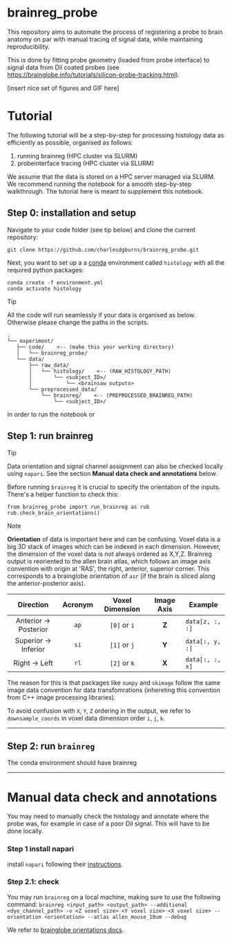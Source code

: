 # brainreg_probe
This repository aims to automate the process of registering a probe to brain anatomy on par with manual tracing of signal data, while maintaining reproducibility. 

This is done by fitting probe geometry (loaded from probe interface) to signal data from Dil coated probes (see https://brainglobe.info/tutorials/silicon-probe-tracking.html).


[insert nice set of figures and GIF here]

# Tutorial
The following tutorial will be a step-by-step for processing histology data as efficiently as possible, organised as follows:

1. running brainreg (HPC cluster via SLURM)
2. probeinterface tracing (HPC cluster via SLURM)

We assume that the data is stored on a HPC server managed via SLURM. We recommend running the notebook for a smooth step-by-step walkthrough.
The tutorial here is meant to supplement this notebook.

## Step 0: installation and setup

Navigate to your code folder (see tip below) and clone the current repository:
```
git clone https://github.com/charlesdgburns/brainreg_probe.git
```

Next, you want to set up a a [conda](https://www.anaconda.com/docs/getting-started/miniconda/install) environment called `histology` with all the required python packages:
```
conda create -f environment.yml 
conda activate histology
``` 


>[!TIP]
> All the code will run seamlessly if your data is organised as below. Otherwise please change the paths in the scripts.
>```
>.
>└── experiment/ 
>    ├── code/    <-- (make this your working directory)
>    │   └── brainreg_probe/  
>    └── data/ 
>        ├── raw_data/
>        │   └── histology/    <-- (RAW_HISTOLOGY_PATH)
>        │       └── <subject_ID>/
>        │           └── <brainsaw outputs>
>        └── preprocessed_data/
>            └── brainreg/    <-- (PREPROCESSED_BRAINREG_PATH)
>                └── <subject_ID>/ 
>```

In order to run the notebook or 
``` ```

## Step 1: run brainreg

>[!TIP] 
>Data orientation and signal channel assignment can also be checked locally using `napari`. See the section **Manual data check and annotations** below.

Before running `brainreg` it is crucial to specify the orientation of the inputs. There's a helper function to check this:

```
from brainreg_probe import run_brainreg as rub  
rub.check_brain_orientations() 
```

> [!NOTE] 
>**Orientation** of data is important here and can be confusing. Voxel data is a big 3D stack of images which can be indexed in each dimension. However, the dimension of the voxel data is not always ordered as X,Y,Z.
>Brainreg output is reoriented to the allen brain atlas, which follows an image axis convention with origin at 'RAS', the right, anterior, superior corner. This corresponds to a brainglobe orientation of `asr` (if the brain is sliced along the anterior-posterior axis).
>
> | Direction | Acronym | Voxel Dimension | Image Axis | Example |
> |:-----------:|:---------:|:-----------------:|:------------:|---------|
> | Anterior → Posterior | `ap` | `[0]` or `i` | **Z** | `data[z, :, :]` |
> | Superior → Inferior | `si` | `[1]` or `j` | **Y** | `data[:, y, :]` |
> | Right → Left | `rl` | `[2]` or `k` | **X** | `data[:, :, x]` |
>
> The reason for this is that packages like `numpy` and `skimage` follow the same image data convention for data transfomrations (inhereting this convention from C++ image processing libraries).
>
> To avoid confusion with `X`, `Y`, `Z` ordering in the output, we refer to `downsample_coords` in voxel data dimension order `i`, `j`, `k`.


---
## Step 2: run `brainreg`
The conda environment should have brainreg 

---

# Manual data check and annotations
You may need to manually check the histology and annotate where the probe was, for example in case of a poor Dil signal.
This will have to be done locally.

### Step 1 install napari
install `napari` following their [instructions](https://napari.org/dev/tutorials/fundamentals/installation.html). 

### Step 2.1: check 

You may run `brainreg` on a local machine, making sure to use the following command:
```brainreg <input_path> <output_path> --additional <dye_channel_path> -v <Z voxel size> <Y voxel size> <X voxel size> --orientation <orientation> --atlas allen_mouse_10um --debug```

We refer to [brainglobe orientations docs](https://brainglobe.info/documentation/setting-up/image-definition.html).

